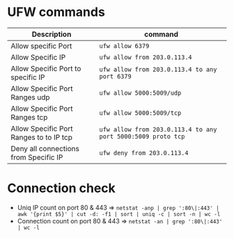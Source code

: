 # UFW commands



| Description | command  |
| ------------ | ------------ |
| Allow specific Port | `ufw allow 6379`  |
| Allow Specific IP | `ufw allow from 203.0.113.4`|
| Allow Specific Port to specific IP | `ufw allow from 203.0.113.4 to any port 6379`|
| Allow Specific Port Ranges udp | `ufw allow 5000:5009/udp`  |
| Allow Specific Port Ranges tcp | `ufw allow 5000:5009/tcp`  |
| Allow Specific Port Ranges to to IP tcp | `ufw allow from 203.0.113.4 to any port 5000:5009 proto tcp`  |
| Deny all connections from Specific IP | `ufw deny from 203.0.113.4`  |



# Connection check


- Uniq IP count on port 80 & 443 => `netstat -anp | grep ':80\|:443' | awk '{print $5}' | cut -d: -f1 | sort | uniq -c | sort -n | wc -l`
- Connection count on port 80 & 443 => `netstat -an | grep ':80\|:443' | wc -l`



